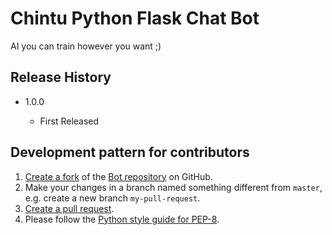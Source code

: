 # Chintu Python Flask Chat Bot
AI you can train however you want ;)


## Release History

   - 1.0.0
     
        - First Released

## Development pattern for contributors

1. [Create a fork](https://help.github.com/articles/fork-a-repo/) of
   the [Bot repository](https://https://github.com/Saurabh-Thakre/Chintu_Python_Flask_Bot) on GitHub.
2. Make your changes in a branch named something different from `master`, e.g. create
   a new branch `my-pull-request`.
3. [Create a pull request](https://help.github.com/articles/creating-a-pull-request/).
4. Please follow the [Python style guide for PEP-8](https://www.python.org/dev/peps/pep-0008/).
